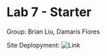 # Lab 7 - Starter

Group: Brian Liu, Damaris Flores

Site Deplopyment: ![Link](https://brianliu1412.github.io/Lab7_StarterFinal/)

